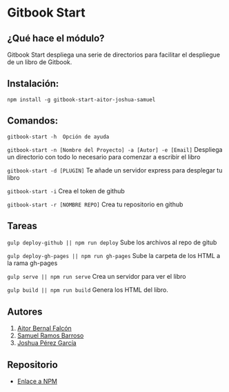 # Gitbook Start

## ¿Qué hace el módulo?

Gitbook Start despliega una serie de directorios para facilitar el despliegue de un libro de Gitbook.

## Instalación:

```shell
npm install -g gitbook-start-aitor-joshua-samuel
```

## Comandos:

```gitbook-start -h  Opción de ayuda```

```gitbook-start -n [Nombre del Proyecto] -a [Autor] -e [Email]``` Despliega un directorio con todo lo necesario para comenzar a escribir el libro

```gitbook-start -d [PLUGIN]``` Te añade un servidor express para desplegar tu libro

```gitbook-start -i``` Crea el token de github

```gitbook-start -r [NOMBRE REPO]``` Crea tu repositorio en github

## Tareas

```gulp deploy-github || npm run deploy``` Sube los archivos al repo de gitub

```gulp deploy-gh-pages || npm run gh-pages``` Sube la carpeta de los HTML a la rama gh-pages

```gulp serve || npm run serve``` Crea un servidor para ver el libro

```gulp build || npm run build``` Genera los HTML del libro.


## Autores

1. [Aitor Bernal Falcón](http://chinegua.github.io/)
2. [Samuel Ramos Barroso](http://losnen.github.io/)
3. [Joshua Pérez García](http://joshuape.github.io/)


## Repositorio

* [Enlace a NPM](https://www.npmjs.com/package/gitbook-start)
